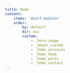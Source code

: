 ```yaml
---
title: Home
content:
    items: '@self.modular'
    order:
        by: default
        dir: asc
        custom:
            - _hero-image
            - _about_custom
            - _home_services
            - _home_team
            - _home_posts
            - _home_contact
---
```


